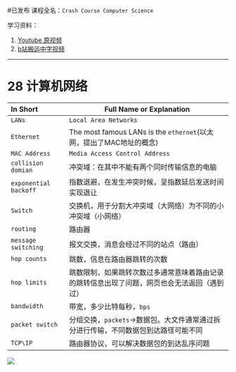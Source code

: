 #已发布 
课程全名：`Crash Course Computer Science`

学习资料：
1. [Youtube 原视频](https://www.youtube.com/playlist?list=PL8dPuuaLjXtNlUrzyH5r6jN9ulI)
2. [b站搬运中字视频](https://www.bilibili.com/video/BV1EW411u7th/?spm_id_from=333.337.search-card.all.click&vd_source=c57c36d9ae6e8a5b4aa47ed2ea11202f)

---

# 28 计算机网络
| In Short | Full Name or Explanation |
|:---|---|
|`LANs`|`Local Area Networks`| 
|`Ethernet`|The most famous LANs is the `ethernet`(以太网，提出了MAC地址的概念)| 
|`MAC Address`|`Media Access Control Address`|
|`collision domian`|冲突域：在其中不能有两个同时传输信息的电脑|
|`exponential backoff`|指数退避，在发生冲突时候，呈指数延后发送时间实现退让|
|`Switch`|交换机，用于分割大冲突域（大网络）为不同的小冲突域（小网络）|
|`routing`|路由器|
|`message switching`|报文交换，消息会经过不同的站点（路由）|
|`hop counts`|跳数，信息在路由器跳转的次数|
|`hop limits`|跳数限制，如果跳转次数过多通常意味着路由记录的跳转信息出现了问题，网页也会无法返回（遇到过）|
|`bandwidth`|带宽，多少比特每秒，`bps`|
|`packet switch`|分组交换，`packets`->数据包。大文件通常通过拆分进行传输，不同数据包到达路径可能不同|
|`TCP\IP`|路由器协议，可以解决数据包的到达乱序问题|
![](image-20240716203653458.png)

